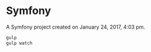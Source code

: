 Symfony
=======

A Symfony project created on January 24, 2017, 4:03 pm.


```sh
gulp
gulp watch
```